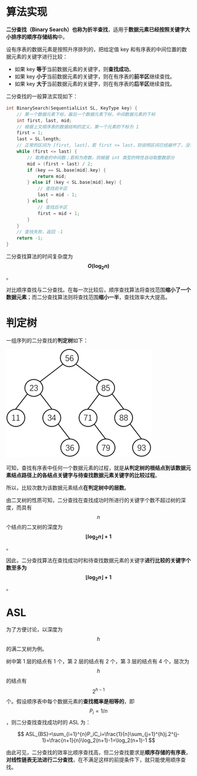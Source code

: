 # 算法实现

**二分查找（Binary Search）**也称为**折半查找**，适用于**数据元素已经按照关键字大小排序的顺序存储结构**中。

设有序表的数据元素是按照升序排列的，把给定值 key 和有序表的中间位置的数据元素的关键字进行比较：

- 如果 key **等于**当前数据元素的关键字，则**查找成功**。
- 如果 key **小于**当前数据元素的关键字，则在有序表的**前半区**继续查找。
- 如果 key **大于**当前数据元素的关键字，则在有序表的**后半区**继续查找。

二分查找的一般算法实现如下：

```c
int BinarySearch(SequentialList SL, KeyType key) {
    // 第一个数据元素下标，最后一个数据元素下标，中间数据元素的下标
    int first, last, mid;
    // 根据上文顺序表的数据结构的定义，第一个元素的下标为 1
    first = 1;
    last = SL.length;
    // 正常的区间为 [first, last]，若 first <= last，则说明区间已经崩坏了，没有符合 key 的数据元素
    while (first <= last) {
        // 取两者的中间数；若和为奇数，则根据 int 类型的特性自动取整数部分
        mid = (first + last) / 2;
        if (key == SL.base[mid].key) {
            return mid;
        } else if (key < SL.base[mid].key) {
            // 查找前半区
            last = mid - 1;
        } else {
            // 查找后半区
            first = mid + 1;
        }
    }
    // 查找失败，返回 -1
    return -1;
}
```

二分查找算法的时间复杂度为 **$$O({\log}_{2}n)$$**。

对比顺序查找与二分查找。在每一次比较后，顺序查找算法将查找范围**缩小了一个数据元素**；而二分查找算法则将查找范围**缩小一半**，查找效率大大提高。

# 判定树

一组序列的二分查找的**判定树**如下：

![](./images/折半查找的判定树.png)

可知，查找有序表中任何一个数据元素的过程，就是**从判定树的根结点到该数据元素结点路径上的各结点关键字与待查找数据元素关键字的比较过程**。

所以，比较次数为该数据元素结点**在判定树中的层数**。

由二叉树的性质可知，二分查找在查找成功时所进行的关键字个数不超过树的深度，而具有 $$n$$ 个结点的二叉树的深度为 **$${\lfloor}{\log}_{2}n{\rfloor}+1$$**。

因此，二分查找算法在查找成功时和待查找数据元素的关键字**进行比较的关键字个数至多为 $${\lfloor}{\log}_{2}n{\rfloor}+1$$**。

# ASL

为了方便讨论，以深度为 $$h$$ 的满二叉树为例。

树中第 1 层的结点有 1 个，第 2 层的结点有 2 个，第 3 层的结点有 4 个，层次为 $$h$$ 的结点有 $$2^{h-1}$$ 个。假设顺序表中每个数据元素的**查找概率是相等的**，即 $$P_{i}=1/n$$，则二分查找查找成功时的 ASL 为：

$$
ASL_{BS}=\sum_{i=1}^{n}P_iC_i=\frac{1}{n}\sum_{j=1}^{h}j.2^{j-1}=\frac{n+1}{n}\log_2(n+1)-1=\log_2(n+1)-1
$$

由此可见，二分查找的效率比顺序查找高，但二分查找要求是**顺序存储的有序表**，**对线性链表无法进行二分查找**，在不满足这样的前提条件下，就只能使用顺序查找。